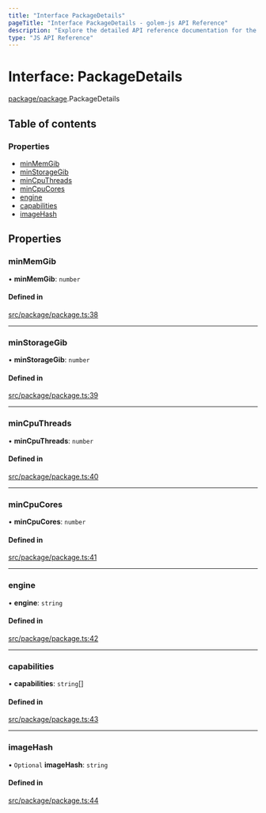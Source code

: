 ```yaml
---
title: "Interface PackageDetails"
pageTitle: "Interface PackageDetails - golem-js API Reference"
description: "Explore the detailed API reference documentation for the Interface PackageDetails within the golem-js SDK for the Golem Network."
type: "JS API Reference"
---
```

# Interface: PackageDetails

[package/package](../modules/package_package).PackageDetails

## Table of contents

### Properties

- [minMemGib](package_package.PackageDetails#minmemgib)
- [minStorageGib](package_package.PackageDetails#minstoragegib)
- [minCpuThreads](package_package.PackageDetails#mincputhreads)
- [minCpuCores](package_package.PackageDetails#mincpucores)
- [engine](package_package.PackageDetails#engine)
- [capabilities](package_package.PackageDetails#capabilities)
- [imageHash](package_package.PackageDetails#imagehash)

## Properties

### minMemGib

• **minMemGib**: `number`

#### Defined in

[src/package/package.ts:38](https://github.com/golemfactory/golem-js/blob/69e0610/src/package/package.ts#L38)

___

### minStorageGib

• **minStorageGib**: `number`

#### Defined in

[src/package/package.ts:39](https://github.com/golemfactory/golem-js/blob/69e0610/src/package/package.ts#L39)

___

### minCpuThreads

• **minCpuThreads**: `number`

#### Defined in

[src/package/package.ts:40](https://github.com/golemfactory/golem-js/blob/69e0610/src/package/package.ts#L40)

___

### minCpuCores

• **minCpuCores**: `number`

#### Defined in

[src/package/package.ts:41](https://github.com/golemfactory/golem-js/blob/69e0610/src/package/package.ts#L41)

___

### engine

• **engine**: `string`

#### Defined in

[src/package/package.ts:42](https://github.com/golemfactory/golem-js/blob/69e0610/src/package/package.ts#L42)

___

### capabilities

• **capabilities**: `string`[]

#### Defined in

[src/package/package.ts:43](https://github.com/golemfactory/golem-js/blob/69e0610/src/package/package.ts#L43)

___

### imageHash

• `Optional` **imageHash**: `string`

#### Defined in

[src/package/package.ts:44](https://github.com/golemfactory/golem-js/blob/69e0610/src/package/package.ts#L44)
